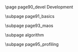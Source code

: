 \page page90_devel Development

\subpage page91_basics

\subpage page93_maos

\subpage algorithm

\subpage page95_profiling

